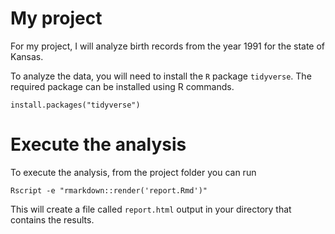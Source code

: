 # My project

For my project, I will analyze birth records from the year 1991 for the state of Kansas.

To analyze the data, you will need to install the `R` package `tidyverse`. The required package can be installed using R commands.

`install.packages("tidyverse")`

# Execute the analysis

To execute the analysis, from the project folder you can run

`Rscript -e "rmarkdown::render('report.Rmd')"`

This will create a file called `report.html` output in your directory that contains the results.
